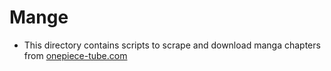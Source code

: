 # Mange

- This directory contains scripts to scrape and download manga chapters from [onepiece-tube.com](https://onepiece-tube.com/manga/kapitel-mangaliste)
